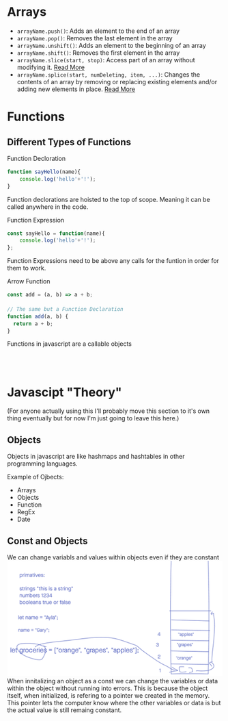 
# Arrays
- `arrayName.push()`: Adds an element to the end of an array
- `arrayName.pop()`: Removes the last element in the array
- `arrayName.unshift()`: Adds an element to the beginning of an array
- `arrayName.shift()`: Removes the first element in the array
- `arrayName.slice(start, stop)`: Access part of an array without modifying it. [Read More](https://developer.mozilla.org/en-US/docs/Web/JavaScript/Reference/Global_Objects/Array/slice)
- `arrayName.splice(start, numDeleting, item, ...)`: Changes the contents of an array by removing or replacing existing elements and/or adding new elements in place. [Read More](https://developer.mozilla.org/en-US/docs/Web/JavaScript/Reference/Global_Objects/Array/splice)


# Functions
## Different Types of Functions
Function Decloration
```js
function sayHello(name){
	console.log('hello'+'!');
}
```
Function declorations are hoisted to the top of scope. Meaning it can be called anywhere in the code.

Function Expression
```js
const sayHello = function(name){
	console.log('hello'+'!');
};
```
Function Expressions need to be above any calls for the funtion in order for them to work. 

Arrow Function
```js
const add = (a, b) => a + b;

// The same but a Function Declaration
function add(a, b) {
  return a + b;
}

```

Functions in javascript are a callable objects

<br />
<br />

# Javascipt "Theory"
(For anyone actually using this I'll probably move this section to it's own thing eventually but for now I'm just going to leave this here.)


## Objects
Objects in javascript are like hashmaps and hashtables in other programming languages. 

Example of Ojbects:
- Arrays
- Objects 
- Function
- RegEx
- Date

## Const and Objects

We can change variabls and values within objects even if they are constant
![Image](Images/image.png)
When innitalizing an object as a const we can change the variables or data within the object without running into errors. This is because the object itself, when initialized, is refering to a pointer we created in the memory. This pointer lets the computer know where the other variables or data is but the actual value is still remaing constant. 


